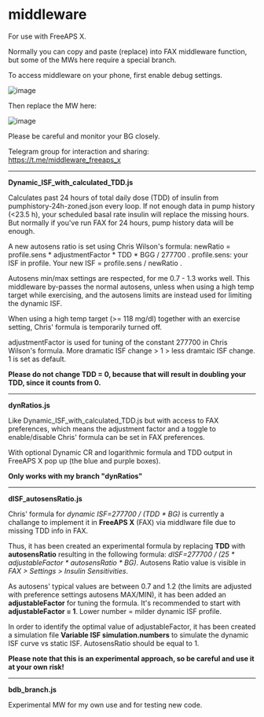 # middleware
For use with FreeAPS X.

Normally you can copy and paste (replace) into FAX middleware function, but some of the MWs here require a special branch.

To access middleware on your phone, first enable debug settings.

![image](https://user-images.githubusercontent.com/53905247/168448905-c0a948b2-c4e3-49a6-8218-081d30e7610c.jpeg)


Then replace the MW here:


![image](https://user-images.githubusercontent.com/53905247/168448911-4cb870d8-f458-42ec-b1f8-c551334ea7ab.jpeg)




Please be careful and monitor your BG closely. 


Telegram group for interaction and sharing:
https://t.me/middleware_freeaps_x

---------------------------------------
<B>Dynamic_ISF_with_calculated_TDD.js </B>

Calculates past 24 hours of total daily dose (TDD) of insulin from pumphistory-24h-zoned.json every loop. If not enough data in pump history (<23.5 h), your scheduled basal rate insulin will replace the missing hours. But normally if you've run FAX for 24 hours, pump history data will be enough.

A new autosens ratio is set using Chris Wilson's formula: newRatio = profile.sens * adjustmentFactor * TDD * BGG / 277700 .
profile.sens: your ISF in profile.
Your new ISF = profile.sens / newRatio .

Autosens min/max settings are respected, for me 0.7 - 1.3 works well. This middleware by-passes the normal autosens, unless when using a high temp target while exercising, and the autosens limits are instead used for limiting the dynamic ISF. 

When using a high temp target (>= 118 mg/dl) together with an exercise setting, Chris' formula is temporarily turned off. 

adjustmentFactor is used for tuning of the constant 277700 in Chris Wilson's formula. More  dramatic ISF change > 1 > less dramtaic ISF change. 1 is set as default. 

<B>Please do not change TDD = 0, because that will result in doubling your TDD, since it counts from 0. </B>


---------------------------------------                                                                                                           
<B>dynRatios.js </B>

Like Dynamic_ISF_with_calculated_TDD.js but with access to FAX preferences, which means the adjustment factor and a toggle to enable/disable Chris' formula can be set in FAX preferences.

With optional Dynamic CR and logarithmic formula and TDD output in FreeAPS X pop up (the blue and purple boxes).

<B>Only works with my branch "dynRatios" </B>
  
--------------------------------------- 
<B>dISF_autosensRatio.js </B>

Chris' formula for <I>dynamic ISF=277700 / (TDD * BG)</I> is currently a challange to implement it in <B>FreeAPS X</B> (FAX) via middlware file due to missing TDD info in FAX.

Thus, it has been created an experimental formula by replacing <B>TDD</B> with <B>autosensRatio</B> resulting in the following formula: <I>dISF=277700 / (25 * adjustableFactor * autosensRatio * BG)</I>. Autosens Ratio value is visible in <I>FAX > Settings > Insulin Sensitivities</I>. 

As autosens' typical values are between 0.7 and 1.2 (the limits are adjusted with preference settings autosens MAX/MIN), it has been added an <B>adjustableFactor</B> for tuning the formula. It's recommended to start with <B>adjustableFactor = 1</B>. Lower number = milder dynamic ISF profile.

In order to identify the optimal value of adjustableFactor, it has been created a simulation file <B>Variable ISF simulation.numbers</B> to simulate the dynamic ISF curve vs static ISF. AutosensRatio should be equal to 1. 

<B>Please note that this is an experimental approach, so be careful and use it at your own risk!</B>

---------------------------------------
<B>bdb_branch.js </B> 
 
 Experimental MW for my own use and for testing new code. 
